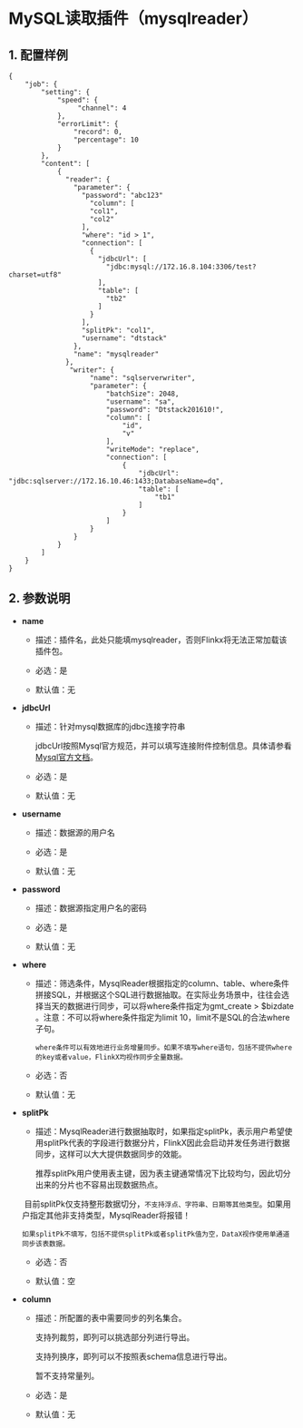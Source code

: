# MySQL读取插件（mysqlreader）

## 1. 配置样例

```
{
    "job": {
        "setting": {
            "speed": {
                 "channel": 4
            },
            "errorLimit": {
                "record": 0,
                "percentage": 10
            }
        },
        "content": [
            {
              "reader": {
                "parameter": {
                  "password": "abc123"
                  	"column": [
                    "col1",
                    "col2"
                  ],
                  "where": "id > 1",
                  "connection": [
                    {
                      "jdbcUrl": [
                        "jdbc:mysql://172.16.8.104:3306/test?charset=utf8"
                      ],
                      "table": [
                        "tb2"
                      ]
                    }
                  ],
                  "splitPk": "col1",
                  "username": "dtstack"
                },
                "name": "mysqlreader"
              },
               "writer": {
                    "name": "sqlserverwriter",
                    "parameter": {
                        "batchSize": 2048,
                        "username": "sa",
                        "password": "Dtstack201610!",
                        "column": [
                            "id",
                            "v"
                        ],
                        "writeMode": "replace",
                        "connection": [
                            {
                                "jdbcUrl": "jdbc:sqlserver://172.16.10.46:1433;DatabaseName=dq",
                                "table": [
                                    "tb1"
                                ]
                            }
                        ]
                    }
                }
            }
        ]
    }
}

```

## 2. 参数说明

* **name**

 	* 描述：插件名，此处只能填mysqlreader，否则Flinkx将无法正常加载该插件包。	
	* 必选：是 <br />

	* 默认值：无 <br />

* **jdbcUrl**

	* 描述：针对mysql数据库的jdbc连接字符串

		jdbcUrl按照Mysql官方规范，并可以填写连接附件控制信息。具体请参看[Mysql官方文档](http://dev.mysql.com/doc/connector-j/en/connector-j-reference-configuration-properties.html)。

	* 必选：是 <br />

	* 默认值：无 <br />

* **username**

	* 描述：数据源的用户名 <br />

	* 必选：是 <br />

	* 默认值：无 <br />

* **password**

	* 描述：数据源指定用户名的密码 <br />

	* 必选：是 <br />

	* 默认值：无 <br />
	
* **where**

	* 描述：筛选条件，MysqlReader根据指定的column、table、where条件拼接SQL，并根据这个SQL进行数据抽取。在实际业务场景中，往往会选择当天的数据进行同步，可以将where条件指定为gmt_create > $bizdate 。注意：不可以将where条件指定为limit 10，limit不是SQL的合法where子句。<br />

          where条件可以有效地进行业务增量同步。如果不填写where语句，包括不提供where的key或者value，FlinkX均视作同步全量数据。

	* 必选：否 <br />

	* 默认值：无 <br />
	
* **splitPk**

	* 描述：MysqlReader进行数据抽取时，如果指定splitPk，表示用户希望使用splitPk代表的字段进行数据分片，FlinkX因此会启动并发任务进行数据同步，这样可以大大提供数据同步的效能。

	  推荐splitPk用户使用表主键，因为表主键通常情况下比较均匀，因此切分出来的分片也不容易出现数据热点。

	  目前splitPk仅支持整形数据切分，`不支持浮点、字符串、日期等其他类型`。如果用户指定其他非支持类型，MysqlReader将报错！

	  如果splitPk不填写，包括不提供splitPk或者splitPk值为空，DataX视作使用单通道同步该表数据。

	* 必选：否 <br />

	* 默认值：空 <br />



* **column**

	* 描述：所配置的表中需要同步的列名集合。
	
	  支持列裁剪，即列可以挑选部分列进行导出。

      支持列换序，即列可以不按照表schema信息进行导出。
      
      暂不支持常量列。

	* 必选：是 <br />

	* 默认值：无 <br />
	
